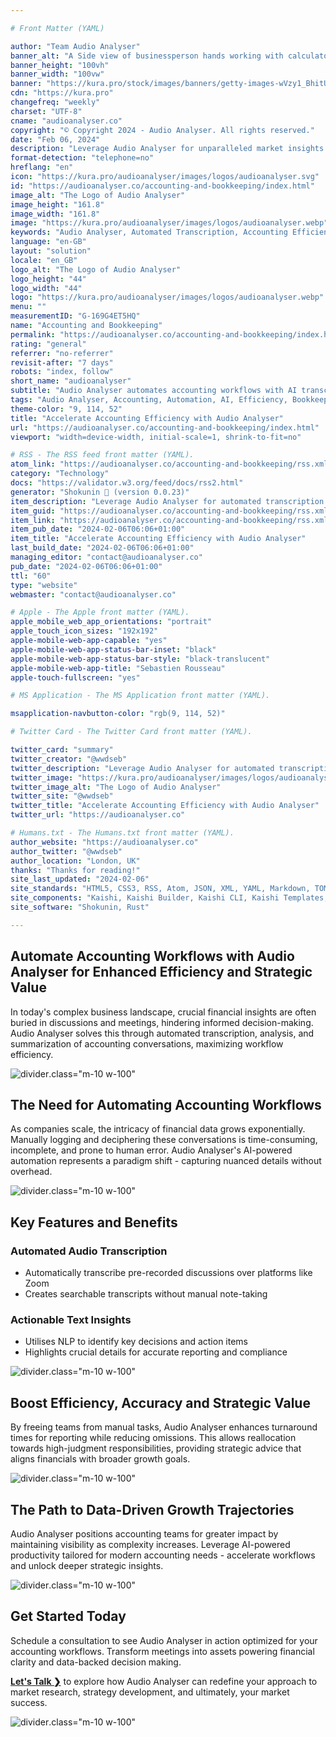 ```yaml
---

# Front Matter (YAML)

author: "Team Audio Analyser"
banner_alt: "A Side view of businessperson hands working with calculator and business paperwork on office desk."
banner_height: "100vh"
banner_width: "100vw"
banner: "https://kura.pro/stock/images/banners/getty-images-wVzy1_BhitU.webp"
cdn: "https://kura.pro"
changefreq: "weekly"
charset: "UTF-8"
cname: "audioanalyser.co"
copyright: "© Copyright 2024 - Audio Analyser. All rights reserved."
date: "Feb 06, 2024"
description: "Leverage Audio Analyser for unparalleled market insights through AI transcription and analysis, guiding data-driven decisions and strategies."
format-detection: "telephone=no"
hreflang: "en"
icon: "https://kura.pro/audioanalyser/images/logos/audioanalyser.svg"
id: "https://audioanalyser.co/accounting-and-bookkeeping/index.html"
image_alt: "The Logo of Audio Analyser"
image_height: "161.8"
image_width: "161.8"
image: "https://kura.pro/audioanalyser/images/logos/audioanalyser.webp"
keywords: "Audio Analyser, Automated Transcription, Accounting Efficiency, AI in Accounting, Financial Visibility, Automated Analysis, Accounting Technology, AI-Powered Accounting, Efficient Bookkeeping, Business Growth"
language: "en-GB"
layout: "solution"
locale: "en_GB"
logo_alt: "The Logo of Audio Analyser"
logo_height: "44"
logo_width: "44"
logo: "https://kura.pro/audioanalyser/images/logos/audioanalyser.webp"
menu: ""
measurementID: "G-169G4ET5HQ"
name: "Accounting and Bookkeeping"
permalink: "https://audioanalyser.co/accounting-and-bookkeeping/index.html"
rating: "general"
referrer: "no-referrer"
revisit-after: "7 days"
robots: "index, follow"
short_name: "audioanalyser"
subtitle: "Audio Analyser automates accounting workflows with AI transcription & analysis for efficiency and strategic value."
tags: "Audio Analyser, Accounting, Automation, AI, Efficiency, Bookkeeping, Transcription, Technology, Financial, Growth"
theme-color: "9, 114, 52"
title: "Accelerate Accounting Efficiency with Audio Analyser"
url: "https://audioanalyser.co/accounting-and-bookkeeping/index.html"
viewport: "width=device-width, initial-scale=1, shrink-to-fit=no"

# RSS - The RSS feed front matter (YAML).
atom_link: "https://audioanalyser.co/accounting-and-bookkeeping/rss.xml"
category: "Technology"
docs: "https://validator.w3.org/feed/docs/rss2.html"
generator: "Shokunin 🦀 (version 0.0.23)"
item_description: "Leverage Audio Analyser for automated transcription & analysis in accounting. Maximize efficiency and financial visibility as you scale"
item_guid: "https://audioanalyser.co/accounting-and-bookkeeping/rss.xml"
item_link: "https://audioanalyser.co/accounting-and-bookkeeping/rss.xml"
item_pub_date: "2024-02-06T06:06+01:00"
item_title: "Accelerate Accounting Efficiency with Audio Analyser"
last_build_date: "2024-02-06T06:06+01:00"
managing_editor: "contact@audioanalyser.co"
pub_date: "2024-02-06T06:06+01:00"
ttl: "60"
type: "website"
webmaster: "contact@audioanalyser.co"

# Apple - The Apple front matter (YAML).
apple_mobile_web_app_orientations: "portrait"
apple_touch_icon_sizes: "192x192"
apple-mobile-web-app-capable: "yes"
apple-mobile-web-app-status-bar-inset: "black"
apple-mobile-web-app-status-bar-style: "black-translucent"
apple-mobile-web-app-title: "Sebastien Rousseau"
apple-touch-fullscreen: "yes"

# MS Application - The MS Application front matter (YAML).

msapplication-navbutton-color: "rgb(9, 114, 52)"

# Twitter Card - The Twitter Card front matter (YAML).

twitter_card: "summary"
twitter_creator: "@wwdseb"
twitter_description: "Leverage Audio Analyser for automated transcription & analysis in accounting. Maximize efficiency and financial visibility as you scale"
twitter_image: "https://kura.pro/audioanalyser/images/logos/audioanalyser.webp"
twitter_image_alt: "The Logo of Audio Analyser"
twitter_site: "@wwdseb"
twitter_title: "Accelerate Accounting Efficiency with Audio Analyser"
twitter_url: "https://audioanalyser.co"

# Humans.txt - The Humans.txt front matter (YAML).
author_website: "https://audioanalyser.co"
author_twitter: "@wwdseb"
author_location: "London, UK"
thanks: "Thanks for reading!"
site_last_updated: "2024-02-06"
site_standards: "HTML5, CSS3, RSS, Atom, JSON, XML, YAML, Markdown, TOML"
site_components: "Kaishi, Kaishi Builder, Kaishi CLI, Kaishi Templates, Kaishi Themes"
site_software: "Shokunin, Rust"

---
```


## Automate Accounting Workflows with Audio Analyser for Enhanced Efficiency and Strategic Value

In today's complex business landscape, crucial financial insights are often buried in discussions and meetings, hindering informed decision-making. Audio Analyser solves this through automated transcription, analysis, and summarization of accounting conversations, maximizing workflow efficiency.

![divider][divider].class=\"m-10 w-100\"

## The Need for Automating Accounting Workflows

As companies scale, the intricacy of financial data grows exponentially. Manually logging and deciphering these conversations is time-consuming, incomplete, and prone to human error. Audio Analyser's AI-powered automation represents a paradigm shift - capturing nuanced details without overhead.

![divider][divider].class=\"m-10 w-100\"

## Key Features and Benefits

### Automated Audio Transcription

- Automatically transcribe pre-recorded discussions over platforms like Zoom
- Creates searchable transcripts without manual note-taking

### Actionable Text Insights

- Utilises NLP to identify key decisions and action items
- Highlights crucial details for accurate reporting and compliance

![divider][divider].class=\"m-10 w-100\"

## Boost Efficiency, Accuracy and Strategic Value

By freeing teams from manual tasks, Audio Analyser enhances turnaround times for reporting while reducing omissions. This allows reallocation towards high-judgment responsibilities, providing strategic advice that aligns financials with broader growth goals.

![divider][divider].class=\"m-10 w-100\"

## The Path to Data-Driven Growth Trajectories

Audio Analyser positions accounting teams for greater impact by maintaining visibility as complexity increases. Leverage AI-powered productivity tailored for modern accounting needs - accelerate workflows and unlock deeper strategic insights.

![divider][divider].class=\"m-10 w-100\"

## Get Started Today

Schedule a consultation to see Audio Analyser in action optimized for your accounting workflows. Transform meetings into assets powering financial clarity and data-backed decision making.

[**Let's Talk ❯**](/contact/index.html) to explore how Audio Analyser can redefine your approach to market research, strategy development, and ultimately, your market success.

![divider][divider].class=\"m-10 w-100\"

[divider]: https://kura.pro/common/images/elements/divider.svg "Divider"
